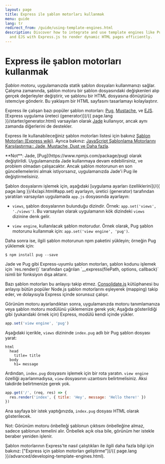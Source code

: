 ```yaml
---
layout: page
title: Express ile şablon motorları kullanmak
menu: guide
lang: tr
redirect_from: /guide/using-template-engines.html
description: Discover how to integrate and use template engines like Pug, Handlebars,
  and EJS with Express.js to render dynamic HTML pages efficiently.
---
```

# Express ile şablon motorları kullanmak

_Şablon motoru_, uygulamanızda statik şablon dosyaları kullanmanızı sağlar. Çalışma zamanında, şablon motoru bir şablon dosyasındaki değişkenleri alıp gerçek değerleyler değiştirir, ve şablonu bir HTML dosyasına dönüştürüp istemciye gönderir. Bu yaklaşım bir HTML sayfasını tasarlamayı kolaylaştırır.

Express ile çalışan bazı popüler şablon motorları: [Pug](https://pugjs.org/api/getting-started.html), [Mustache](https://www.npmjs.com/package/mustache), ve [EJS](https://www.npmjs.com/package/ejs). [Express uygulama üreteci (generator)](/{{ page.lang }}/starter/generator.html) varsayılan olarak [Jade](https://www.npmjs.com/package/jade) kullanıyor, ancak aynı zamanda diğerlerini de destekler.

Express ile kullanabileceğiniz şablon motorları listesi için bakınız [Şablon Motorları (Express wiki)](https://github.com/expressjs/express/wiki#template-engines).
Ayrıca bakınız: [JavaScript Şablonlama Motorlarını Karşılaştırma:: Jade, Mustache, Dust ve Daha fazla](https://strongloop.com/strongblog/compare-javascript-templates-jade-mustache-dust/).

<div class="doc-box doc-notice" markdown="1">
**Not**: Jade, [Pug](https://www.npmjs.com/package/pug) olarak değiştirildi. Uygulamanızda Jade kullanmaya devam edebilirsiniz, ve problem olmadan çalışacaktır. Ancak şablon motorunun en son güncellemelerini almak istiyorsanız, uygulamanızda Jade'i Pug ile değiştirmelisiniz.
</div>

Şablon dosyalarını işlemek için, aşağıdaki [uygulama ayarları özelliklerini](/{{ page.lang }}/4x/api.html#app.set) ayarlayın, üretici (generator) tarafından yaratılan varsayılan uygulamada `app.js` dosyasında ayarlayın:

* `views`, şablon dosyalarının bulunduğu dizindir. Örnek: `app.set('views', './views')`.
Bu varsayılan olarak uygulamanın kök dizindeki `views` dizinine denk gelir.

* `view engine`, kullanılacak şablon motorudur. Örnek olarak, Pug şablon motorunu kullanmak için: `app.set('view engine', 'pug')`.

Daha sonra ise, ilgili şablon motorunun npm paketini yükleyin; örneğin Pug yüklemek için:

```console
$ npm install pug --save
```

<div class="doc-box doc-notice" markdown="1">
Jade ve Pug gibi Express-uyumlu şablon motorları, şablon kodunu işlemek için `res.render()` tarafından çağrılan `__express(filePath, options, callback)` isimli bir fonksiyon dışa aktarır.

Bazı şablon motorları bu anlayışı takip etmez. [Consolidate.js](https://www.npmjs.org/package/consolidate) kütüphanesi bu anlayışı bütün popüler Node.js şablon motorlarını eşleyerek (mapping) takip eder, ve dolayısıyla Express içinde sorunsuz çalışır.
</div>

Görünüm motoru ayarlandıktan sonra, uygulamanızda motoru tanımlamanıza veya şablon motoru modülünü yüklemenize gerek yok; Aşağıda gösterildiği gibi (yukarıdaki örnek için) Express, modülü kendi içinde yükler.

```js
app.set('view engine', 'pug')
```

Aşağıdaki içerikle, `views` dizininde `index.pug` adlı bir Pug şablon dosyası yarat:

```pug
html
  head
    title= title
  body
    h1= message
```

Ardından, `index.pug` dosyasını işlemek için bir rota yaratın. `view engine` özelliği ayarlanmadıysa, `view` dosyasının uzantısını belirtmelisiniz. Aksi takdirde belirtmenize gerek yok.

```js
app.get('/', (req, res) => {
  res.render('index', { title: 'Hey', message: 'Hello there!' })
})
```

Ana sayfaya bir istek yaptığınızda, `index.pug` dosyası HTML olarak gösterilecek.

Not: Görünüm motoru önbelleği şablonun çıktısını önbelleğine almaz, sadece şablonun temelini alır. Önbellek açık olsa bile, görünüm her istekle beraber yeniden işlenir.

Şablon motorlarının Express'te nasıl çalıştıkları ile ilgili daha fazla bilgi için bakınız: ["Express için şablon motorları geliştirme"](/{{ page.lang }}/advanced/developing-template-engines.html).
